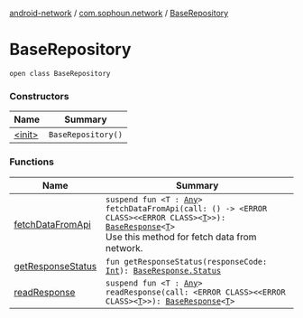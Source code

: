 [android-network](../../index.md) / [com.sophoun.network](../index.md) / [BaseRepository](./index.md)

# BaseRepository

`open class BaseRepository`

### Constructors

| Name | Summary |
|---|---|
| [&lt;init&gt;](-init-.md) | `BaseRepository()` |

### Functions

| Name | Summary |
|---|---|
| [fetchDataFromApi](fetch-data-from-api.md) | `suspend fun <T : `[`Any`](https://kotlinlang.org/api/latest/jvm/stdlib/kotlin/-any/index.html)`> fetchDataFromApi(call: () -> <ERROR CLASS><<ERROR CLASS><`[`T`](fetch-data-from-api.md#T)`>>): `[`BaseResponse`](../-base-response/index.md)`<`[`T`](fetch-data-from-api.md#T)`>`<br>Use this method for fetch data from network. |
| [getResponseStatus](get-response-status.md) | `fun getResponseStatus(responseCode: `[`Int`](https://kotlinlang.org/api/latest/jvm/stdlib/kotlin/-int/index.html)`): `[`BaseResponse.Status`](../-base-response/-status/index.md) |
| [readResponse](read-response.md) | `suspend fun <T : `[`Any`](https://kotlinlang.org/api/latest/jvm/stdlib/kotlin/-any/index.html)`> readResponse(call: <ERROR CLASS><<ERROR CLASS><`[`T`](read-response.md#T)`>>): `[`BaseResponse`](../-base-response/index.md)`<`[`T`](read-response.md#T)`>` |
